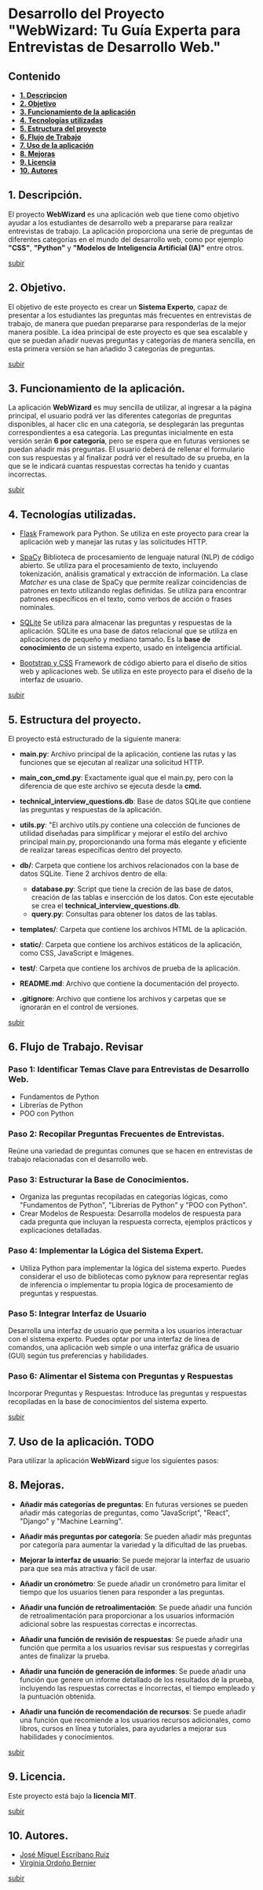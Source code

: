 # Desarrollo del Proyecto "WebWizard: Tu Guía Experta para Entrevistas de Desarrollo Web."

## Contenido

- **[1. Descripcion](#1-descripción)**
- **[2. Objetivo](#2-objetivo)**
- **[3. Funcionamiento de la aplicación](#3-funcionamiento-de-la-aplicación)**
- **[4. Tecnologías utilizadas](#4-tecnologías-utilizadas)**
- **[5. Estructura del proyecto](#5-estructura-del-proyecto)**
- **[6. Flujo de Trabajo](#6-flujo-de-trabajo)**
- **[7. Uso de la aplicación](#7-uso-de-la-aplicación)**
- **[8. Mejoras](#8mejoras)**
- **[9. Licencia](#9-licencia)**
- **[10. Autores](#10-autores)**

## 1. Descripción.

El proyecto **WebWizard** es una aplicación web que tiene como objetivo ayudar a los estudiantes de desarrollo web a prepararse para realizar entrevistas de trabajo. La aplicación proporciona una serie de preguntas de diferentes categorías en el mundo del desarrollo web, como por ejemplo **"CSS"**, **"Python"** y **"Modelos de Inteligencia Artificial (IA)"** entre otros. 

[subir](#contenido)

## 2. Objetivo.

El objetivo de este proyecto es crear un **Sistema Experto**, capaz de presentar a los estudiantes las preguntas más frecuentes en entrevistas de trabajo, de manera que puedan prepararse para responderlas de la mejor manera posible. La idea principal de este proyecto es que sea escalable y que se puedan añadir nuevas preguntas y categorías de manera sencilla, en esta primera versión se han añadido 3 categorías de preguntas.

[subir](#contenido)

## 3. Funcionamiento de la aplicación.

La aplicación **WebWizard** es muy sencilla de utilizar, al ingresar a la página principal, el usuario podrá ver las diferentes categorías de preguntas disponibles, al hacer clic en una categoría, se desplegarán las preguntas correspondientes a esa categoría. Las preguntas inicialmente en esta versión serán **6 por categoría**, pero se espera que en futuras versiones se puedan añadir más preguntas. El usuario deberá de rellenar el formulario con sus respuestas y al finalizar podrá ver el resultado de su prueba, en la que se le indicará cuantas respuestas correctas ha tenido y cuantas incorrectas.

[subir](#contenido)

## 4. Tecnologías utilizadas.

- [Flask](https://flask.palletsprojects.com/en/3.0.x/)
Framework para Python. Se utiliza en este proyecto para crear la aplicación web y manejar las rutas y las solicitudes HTTP.

- [SpaCy](https://spacy.io)
Biblioteca de procesamiento de lenguaje natural (NLP) de código abierto. Se utiliza para el procesamiento de texto, incluyendo tokenización, análisis gramatical y extracción de información. La clase _Matcher_ es una clase de SpaCy que permite realizar coincidencias de patrones en texto utilizando reglas definidas. Se utiliza para encontrar patrones específicos en el texto, como verbos de acción o frases nominales.

- [SQLite](https://www.sqlite.org/index.html)
Se utiliza para almacenar las preguntas y respuestas de la aplicación. SQLite es una base de datos relacional que se utiliza en aplicaciones de pequeño y mediano tamaño. Es la **base de conocimiento** de un sistema experto, usado en inteligencia artificial.

- [Bootstrap y CSS](https://getbootstrap.com)
Framework de código abierto para el diseño de sitios web y aplicaciones web. Se utiliza en este proyecto para el diseño de la interfaz de usuario.

[subir](#contenido)

## 5. Estructura del proyecto.

El proyecto está estructurado de la siguiente manera:

- **main.py**: Archivo principal de la aplicación, contiene las rutas y las funciones que se ejecutan al realizar una solicitud HTTP.
  
- **main_con_cmd.py**: Exactamente igual que el main.py, pero con la diferencia de que este archivo se ejecuta desde la **cmd.**

- **technical_interview_questions.db**: Base de datos SQLite que contiene las preguntas y respuestas de la aplicación.
  
- **utils.py**: "El archivo utils.py contiene una colección de funciones de utilidad diseñadas para simplificar y mejorar el estilo del archivo principal main.py, proporcionando una forma más elegante y eficiente de realizar tareas específicas dentro del proyecto.
  
- **db/**: Carpeta que contiene los archivos relacionados con la base de datos SQLite. Tiene 2 archivos dentro de ella:
  
  - **database.py**: Script que tiene la creción de las base de datos, creación de las tablas e insercción de los datos. Con este ejecutable se crea el **technical_interview_questions.db**.
  - **query.py**: Consultas para obtener los datos de las tablas.
  
- **templates/**: Carpeta que contiene los archivos HTML de la aplicación.
  
- **static/**: Carpeta que contiene los archivos estáticos de la aplicación, como CSS, JavaScript e Imágenes.

- **test/**: Carpeta que contiene los archivos de prueba de la aplicación.
  
- **README.md**: Archivo que contiene la documentación del proyecto.

- **.gitignore**: Archivo que contiene los archivos y carpetas que se ignorarán en el control de versiones.

[subir](#contenido)

## 6. Flujo de Trabajo. **Revisar**

### Paso 1: Identificar Temas Clave para Entrevistas de Desarrollo Web.

- Fundamentos de Python
- Librerías de Python
- POO con Python

### Paso 2: Recopilar Preguntas Frecuentes de Entrevistas.

Reúne una variedad de preguntas comunes que se hacen en entrevistas de trabajo relacionadas con el desarrollo web. 

### Paso 3: Estructurar la Base de Conocimientos.

- Organiza las preguntas recopiladas en categorías lógicas, como "Fundamentos de Python", "Librerías de Python" y "POO con Python".
- Crear Modelos de Respuesta: Desarrolla modelos de respuesta para cada pregunta que incluyan la respuesta correcta, ejemplos prácticos y explicaciones detalladas.

### Paso 4: Implementar la Lógica del Sistema Expert.

- Utiliza Python para implementar la lógica del sistema experto. Puedes considerar el uso de bibliotecas como pyknow para representar reglas de inferencia o implementar tu propia lógica de procesamiento de preguntas y respuestas.

### Paso 5: Integrar Interfaz de Usuario
Desarrolla una interfaz de usuario que permita a los usuarios interactuar con el sistema experto. Puedes optar por una interfaz de línea de comandos, una aplicación web simple o una interfaz gráfica de usuario (GUI) según tus preferencias y habilidades.

### Paso 6: Alimentar el Sistema con Preguntas y Respuestas
Incorporar Preguntas y Respuestas: Introduce las preguntas y respuestas recopiladas en la base de conocimientos del sistema experto.

[subir](#contenido)

## 7. Uso de la aplicación. **TODO**

Para utilizar la aplicación **WebWizard** sigue los siguientes pasos:

## 8. Mejoras.

- **Añadir más categorías de preguntas**: En futuras versiones se pueden añadir más categorías de preguntas, como "JavaScript", "React", "Django" y "Machine Learning".
  
- **Añadir más preguntas por categoría**: Se pueden añadir más preguntas por categoría para aumentar la variedad y la dificultad de las pruebas.
  
- **Mejorar la interfaz de usuario**: Se puede mejorar la interfaz de usuario para que sea más atractiva y fácil de usar.
  
- **Añadir un cronómetro**: Se puede añadir un cronómetro para limitar el tiempo que los usuarios tienen para responder a las preguntas.
    
- **Añadir una función de retroalimentación**: Se puede añadir una función de retroalimentación para proporcionar a los usuarios información adicional sobre las respuestas correctas e incorrectas.
  
- **Añadir una función de revisión de respuestas**: Se puede añadir una función que permita a los usuarios revisar sus respuestas y corregirlas antes de finalizar la prueba.
  
- **Añadir una función de generación de informes**: Se puede añadir una función que genere un informe detallado de los resultados de la prueba, incluyendo las respuestas correctas e incorrectas, el tiempo empleado y la puntuación obtenida.
  
- **Añadir una función de recomendación de recursos**: Se puede añadir una función que recomiende a los usuarios recursos adicionales, como libros, cursos en línea y tutoriales, para ayudarles a mejorar sus habilidades y conocimientos.

[subir](#contenido)

## 9. Licencia.

Este proyecto está bajo la **licencia MIT**.

[subir](#contenido)

## 10. Autores.

- [José Miguel Escribano Ruiz](https://github.com/JMER15)
- [Virginia Ordoño Bernier](https://github.com/viorbe20)

[subir](#contenido)